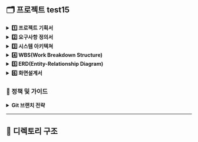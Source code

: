 ## 🗂️ 프로젝트 test15

<details>
<summary><strong>1️⃣ 프로젝트 기획서</strong></summary>
  
![프로젝트 기획서_page-0001](https://github.com/user-attachments/assets/0e8e7336-db43-4fd0-81da-6b0a7bc2e542)
![프로젝트 기획서_page-0002](https://github.com/user-attachments/assets/501908c0-3749-4a07-b1b6-e669c595f75a)
![프로젝트 기획서_page-0003](https://github.com/user-attachments/assets/db1638a3-f3d0-492e-8489-1b930d99bb65)
![프로젝트 기획서_page-0004](https://github.com/user-attachments/assets/5a3efebd-79ae-4b75-9cca-a52dc8979bfd)
![프로젝트 기획서_page-0005](https://github.com/user-attachments/assets/610e3285-89b3-47e7-9907-504cbf0706f9)

![프로젝트 기획서_page-0006](https://github.com/user-attachments/assets/82615f70-3754-41a7-8052-ce870e807dac)


다운로드 : [프로젝트 기획서.pdf](https://github.com/user-attachments/files/19887048/default.pdf)

</details>

<details>
<summary><strong>2️⃣ 요구사항 정의서</strong></summary>

![요구사항 정의서_page-0001](https://github.com/user-attachments/assets/5c977fa3-9327-42c6-af1d-7b281f813399)
![요구사항 정의서_page-0002](https://github.com/user-attachments/assets/71b5cd07-267a-4540-8123-0901136ad458)
![요구사항 정의서_page-0003](https://github.com/user-attachments/assets/3b62c603-0758-490f-96e8-7730adfaa214)


다운로드 : [요구사항 정의서.pdf](https://github.com/user-attachments/files/19887735/default.pdf)

</details>

<details>
<summary><strong>3️⃣ 시스템 아키텍쳐</strong></summary>

</details>

<details>
<summary><strong>4️⃣ WBS(Work Breakdown Structure)</strong></summary>

![image](https://github.com/user-attachments/assets/ee52043e-3492-4602-9642-537ee3335abe)


다운로드 : [Beyond_Final_Project-WBS.pdf](https://github.com/user-attachments/files/20007126/Beyond_Final_Project-WBS.pdf)

</details>

<details>
<summary><strong>5️⃣ ERD(Entity-Relationship Diagram)</strong></summary>

![FINAL_PROJECT](https://github.com/user-attachments/assets/09430956-a6e2-4a07-93e1-2b030067aeb4)

```
-- DROP TABLES
DROP TABLE IF EXISTS `comment`;
DROP TABLE IF EXISTS `qna_post`;
DROP TABLE IF EXISTS `alarm`;
DROP TABLE IF EXISTS `user`;
DROP TABLE IF EXISTS `info_db`;
DROP TABLE IF EXISTS `request_list`;
DROP TABLE IF EXISTS `payment_detail`;
DROP TABLE IF EXISTS `payment`;
DROP TABLE IF EXISTS `discount`;
DROP TABLE IF EXISTS `payment_category`;
DROP TABLE IF EXISTS `company`;
DROP TABLE IF EXISTS `membership`;
DROP TABLE IF EXISTS `role`;
DROP TABLE IF EXISTS `analysis`;
DROP TABLE IF EXISTS 'info_column'

-- CREATE TABLES
CREATE TABLE `analysis` (
    `analysis_no` TINYINT AUTO_INCREMENT PRIMARY KEY,
    `name` VARCHAR(50),
    `created_at` DATETIME DEFAULT CURRENT_TIMESTAMP,
    `updated_at` DATETIME DEFAULT CURRENT_TIMESTAMP ON UPDATE CURRENT_TIMESTAMP
);

CREATE TABLE `qna_post` (
    `post_no` BIGINT AUTO_INCREMENT PRIMARY KEY,
    `user_no` BIGINT NOT NULL,
    `title` VARCHAR(100) NOT NULL,
    `content` TEXT NOT NULL,
    `created_at` DATETIME DEFAULT CURRENT_TIMESTAMP,
    `updated_at` DATETIME DEFAULT CURRENT_TIMESTAMP ON UPDATE CURRENT_TIMESTAMP,
    FOREIGN KEY (`user_no`) REFERENCES `user` (`user_no`)
);

CREATE TABLE `comment` (
    `comment_no` BIGINT AUTO_INCREMENT PRIMARY KEY,
    `post_no` BIGINT NOT NULL,
    `user_no` BIGINT NOT NULL,
    `content` TEXT NOT NULL,
    `created_at` DATETIME DEFAULT CURRENT_TIMESTAMP,
    `updated_at` DATETIME DEFAULT CURRENT_TIMESTAMP ON UPDATE CURRENT_TIMESTAMP,
    FOREIGN KEY (`post_no`) REFERENCES `qna_post` (`post_no`),
    FOREIGN KEY (`user_no`) REFERENCES `user` (`user_no`)
);

CREATE TABLE `membership` (
    `membership_no` TINYINT AUTO_INCREMENT PRIMARY KEY,
    `name` VARCHAR(50) NOT NULL,
    `description` TEXT NOT NULL,
    `status` BOOLEAN NOT NULL DEFAULT FALSE,
    `price` INT UNSIGNED NOT NULL,
    `duration` TINYINT NOT NULL,
    `created_at` DATETIME DEFAULT CURRENT_TIMESTAMP,
    `updated_at` DATETIME DEFAULT CURRENT_TIMESTAMP ON UPDATE CURRENT_TIMESTAMP
);

CREATE TABLE `role` (
    `role_no` TINYINT PRIMARY KEY,
    `name` ENUM('ADMIN', 'CLIENT_ADMIN', 'CLIENT_USER', 'USER') NOT NULL DEFAULT 'USER'
);

CREATE TABLE `payment_category` (
    `payment_category_no` TINYINT AUTO_INCREMENT PRIMARY KEY,
    `name` VARCHAR(50) NOT NULL
);

CREATE TABLE `company` (
    `company_no` BIGINT AUTO_INCREMENT PRIMARY KEY,
    `membership_no` TINYINT NOT NULL,
    `name` VARCHAR(100) NOT NULL,
    `email` VARCHAR(50) NOT NULL,
    `phone` VARCHAR(20) NOT NULL,
    `registration_number` VARCHAR(20) NOT NULL,
    `created_at` DATETIME DEFAULT CURRENT_TIMESTAMP,
    `updated_at` DATETIME DEFAULT CURRENT_TIMESTAMP ON UPDATE CURRENT_TIMESTAMP,
    `is_deleted` BOOLEAN NOT NULL DEFAULT FALSE,
    `is_subscribed` BOOLEAN NOT NULL DEFAULT FALSE,
    `membership_started_at` DATETIME,
    `membership_expired_at` DATETIME,
    FOREIGN KEY (`membership_no`) REFERENCES `membership` (`membership_no`)
);

CREATE TABLE `user` (
    `user_no` BIGINT AUTO_INCREMENT PRIMARY KEY,
    `username` VARCHAR(50) NOT NULL,
    `role_no` TINYINT NOT NULL,
    `company_no` BIGINT NOT NULL,
    `password` VARCHAR(255) NOT NULL,
    `logined_at` DATETIME DEFAULT CURRENT_TIMESTAMP,
    `created_at` DATETIME DEFAULT CURRENT_TIMESTAMP,
    `updated_at` DATETIME DEFAULT CURRENT_TIMESTAMP ON UPDATE CURRENT_TIMESTAMP,
    `is_deleted` BOOLEAN NOT NULL DEFAULT FALSE,
    FOREIGN KEY (`role_no`) REFERENCES `role` (`role_no`),
    FOREIGN KEY (`company_no`) REFERENCES `company` (`company_no`)
);

CREATE TABLE `payment` (
    `payment_no` BIGINT AUTO_INCREMENT PRIMARY KEY,
    `company_no` BIGINT NOT NULL,
    `payment_category_no` TINYINT NOT NULL,
    `detail` TEXT NOT NULL,
    `created_at` DATETIME DEFAULT CURRENT_TIMESTAMP,
    `updated_at` DATETIME DEFAULT CURRENT_TIMESTAMP ON UPDATE CURRENT_TIMESTAMP,
    FOREIGN KEY (`company_no`) REFERENCES `company` (`company_no`),
    FOREIGN KEY (`payment_category_no`) REFERENCES `payment_category` (`payment_category_no`)
);

CREATE TABLE `discount` (
    `discount_no` BIGINT AUTO_INCREMENT PRIMARY KEY,
    `company_no` BIGINT NOT NULL,
    `state` BOOLEAN NOT NULL DEFAULT FALSE,
    `started_at` DATETIME,
    `expired_at` DATETIME,
    `created_at` DATETIME DEFAULT CURRENT_TIMESTAMP,
    `updated_at` DATETIME DEFAULT CURRENT_TIMESTAMP ON UPDATE CURRENT_TIMESTAMP,
    FOREIGN KEY (`company_no`) REFERENCES `company` (`company_no`)
);

CREATE TABLE `payment_detail` (
    `payment_detail_no` BIGINT AUTO_INCREMENT PRIMARY KEY,
    `membership_no` TINYINT NOT NULL,
    `payment_no` BIGINT NOT NULL,
    `company_no` BIGINT NOT NULL,
    `discount_no` BIGINT NOT NULL,
    `price` INT UNSIGNED NOT NULL,
    `status` ENUM('SUCCESS','FAIL','PENDING') NOT NULL DEFAULT 'PENDING',
    `paid_at` DATETIME,
    `created_at` DATETIME DEFAULT CURRENT_TIMESTAMP,
    `updated_at` DATETIME DEFAULT CURRENT_TIMESTAMP ON UPDATE CURRENT_TIMESTAMP,
    FOREIGN KEY (`membership_no`) REFERENCES `membership` (`membership_no`),
    FOREIGN KEY (`payment_no`) REFERENCES `payment` (`payment_no`),
    FOREIGN KEY (`company_no`) REFERENCES `company` (`company_no`),
    FOREIGN KEY (`discount_no`) REFERENCES `discount` (`discount_no`)
);

CREATE TABLE `request_list` (
    `request_no` BIGINT AUTO_INCREMENT PRIMARY KEY,
    `analysis_no` TINYINT NOT NULL,
    `company_no` BIGINT NOT NULL,
    `created_at` DATETIME DEFAULT CURRENT_TIMESTAMP,
    `updated_at` DATETIME DEFAULT CURRENT_TIMESTAMP ON UPDATE CURRENT_TIMESTAMP,
    FOREIGN KEY (`analysis_no`) REFERENCES `analysis` (`analysis_no`),
    FOREIGN KEY (`company_no`) REFERENCES `company` (`company_no`)
);

CREATE TABLE `alarm` (
    `alarm_no` BIGINT AUTO_INCREMENT PRIMARY KEY,
    `user_no` BIGINT NOT NULL,
    `content` TEXT NOT NULL,
    `is_read` BOOLEAN NOT NULL DEFAULT FALSE,
    `created_at` DATETIME DEFAULT CURRENT_TIMESTAMP,
    FOREIGN KEY (`user_no`) REFERENCES `user` (`user_no`)
);

CREATE TABLE `info_db` (
    `info_db_no` BIGINT AUTO_INCREMENT PRIMARY KEY,
    `company_no` BIGINT NOT NULL,
    `name` VARCHAR(50) NOT NULL,
    `host` VARCHAR(100),
    `user` VARCHAR(50),
    `password` VARCHAR(100),
    `created_at` DATETIME DEFAULT CURRENT_TIMESTAMP,
    `updated_at` DATETIME DEFAULT CURRENT_TIMESTAMP ON UPDATE CURRENT_TIMESTAMP,
    FOREIGN KEY (`company_no`) REFERENCES `company` (`company_no`)
);

CREATE TABLE `info_column` (
    `info_column_no` BIGINT AUTO_INCREMENT PRIMARY KEY,
    `info_db_no` BIGINT NOT NULL,
    `analysis_column` VARCHAR(50) NOT NULL,
    `origin_column` VARCHAR(50) NOT NULL,
    `note` TEXT,
    `created_at` DATETIME DEFAULT CURRENT_TIMESTAMP,
    `updated_at` DATETIME DEFAULT CURRENT_TIMESTAMP ON UPDATE CURRENT_TIMESTAMP,
    FOREIGN KEY (`info_db_no`) REFERENCES `info_db` (`info_db_no`)
);
```

</details>

<details>
<summary><strong>6️⃣ 화면설계서</strong></summary>

</details>

### 🔐 정책 및 가이드
<details>
<summary><strong> Git 브랜치 전략</strong></summary>

![image](https://github.com/user-attachments/assets/4bb2cd78-151d-478c-9300-41ab6fed4688)

</details>



---

## 📁 디렉토리 구조

